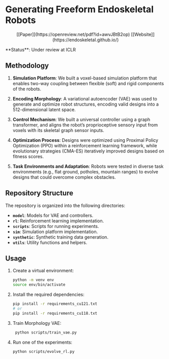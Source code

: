 # Generating Freeform Endoskeletal Robots
<p align="center">
[[Paper]](https://openreview.net/pdf?id=awvJBtB2op)    [[Website]](https://endoskeletal.github.io/)
</p>
**Status**: Under review at ICLR

## Methodology

1. **Simulation Platform**: We built a voxel-based simulation platform that enables two-way coupling between flexible (soft) and rigid components of the robots.

2. **Encoding Morphology**: A variational autoencoder (VAE) was used to generate and optimize robot structures, encoding valid designs into a 512-dimensional latent space.

3. **Control Mechanism**: We built a universal controller using a graph transformer, and aligns the robot’s proprioceptive sensory input from voxels
    with its skeletal graph sensor inputs.

4. **Optimization Process**: Designs were optimized using Proximal Policy Optimization (PPO) within a reinforcement learning framework, while evolutionary strategies (CMA-ES) iteratively improved designs based on fitness scores.

5. **Task Environments and Adaptation**: Robots were tested in diverse task environments (e.g., flat ground, potholes, mountain ranges) to evolve designs that could overcome complex obstacles.

## Repository Structure

The repository is organized into the following directories:

- **`model`**: Models for VAE and controllers.
- **`rl`**: Reinforcement learning implementation.
- **`scripts`**: Scripts for running experiments.
- **`sim`**: Simulation platform implementation.
- **`synthetic`**: Synthetic training data generation.
- **`utils`**: Utility functions and helpers.

## Usage

1. Create a virtual environment:
   ```bash
   python -m venv env
   source env/bin/activate
   ```
2. Install the required dependencies:
   ```bash
   pip install -r requirements_cu121.txt
   # or
   pip install -r requirements_cu118.txt
   ```
3. Train Morphology VAE:
   ```bash
    python scripts/train_vae.py
   ```
4. Run one of the experiments:
   ```bash
   python scripts/evolve_rl.py
   ```
